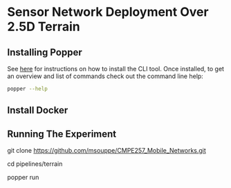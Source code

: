 # Sensor Network Deployment Over 2.5D Terrain

## Installing Popper
See [here](cli/) for instructions on how to install the CLI tool. Once 
installed, to get an overview and list of commands check out the 
command line help:

```bash
popper --help
```

## Install Docker


## Running The Experiment
git clone https://github.com/msouppe/CMPE257_Mobile_Networks.git

cd pipelines/terrain

popper run
